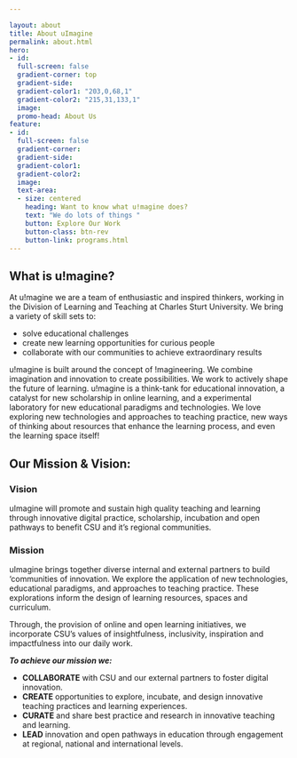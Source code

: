 ```yaml
---

layout: about
title: About uImagine
permalink: about.html
hero:
- id:
  full-screen: false
  gradient-corner: top
  gradient-side:
  gradient-color1: "203,0,68,1"
  gradient-color2: "215,31,133,1"
  image:
  promo-head: About Us
feature:
- id:
  full-screen: false
  gradient-corner:
  gradient-side:
  gradient-color1:
  gradient-color2:
  image:
  text-area:
  - size: centered
    heading: Want to know what u!magine does?
    text: "We do lots of things "
    button: Explore Our Work
    button-class: btn-rev
    button-link: programs.html
---
```


## What is u!magine?

At u!magine we are a team of enthusiastic and inspired thinkers, working in the Division of Learning and Teaching at Charles Sturt University. We bring a variety of skill sets to:

- solve educational challenges
- create new learning opportunities for curious people
- collaborate with our communities to achieve extraordinary results

u!magine is built around the concept of !magineering. We combine imagination and innovation to create possibilities. We work to actively shape the future of learning. u!magine is a think-tank for educational innovation, a catalyst for new scholarship in online learning, and a experimental laboratory for new educational paradigms and technologies. We love exploring new technologies and approaches to teaching practice, new ways of thinking about resources that enhance the learning process, and even the learning space itself!

## Our Mission & Vision:

### Vision

uImagine will promote and sustain high quality teaching and learning through innovative digital practice, scholarship, incubation and open pathways to benefit CSU and it’s regional communities.

### Mission

uImagine brings together diverse internal and external partners to build ‘communities of innovation. We explore the application of new technologies, educational paradigms, and approaches to teaching practice. These explorations inform the design of learning resources, spaces and curriculum.

Through, the provision of online and open learning initiatives, we incorporate CSU’s values of insightfulness, inclusivity, inspiration and impactfulness into our daily work.

**_To achieve our mission we:_**

- **COLLABORATE** with CSU and our external partners to foster digital innovation.
- **CREATE** opportunities to explore, incubate, and design innovative teaching practices and learning experiences.
- **CURATE** and share best practice and research in innovative teaching and learning.
- **LEAD** innovation and open pathways in education through engagement at regional, national and international levels.
